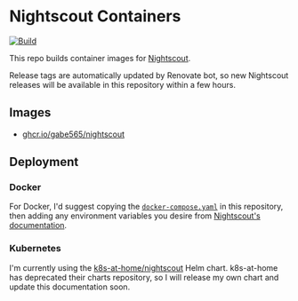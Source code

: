 # Nightscout Containers

[![Build](https://github.com/gabe565/docker-nightscout/actions/workflows/build.yml/badge.svg)](https://github.com/gabe565/docker-nightscout/actions/workflows/build.yml)

This repo builds container images for [Nightscout](https://github.com/nightscout/cgm-remote-monitor).

Release tags are automatically updated by Renovate bot, so new Nightscout releases will be available in this repository within a few hours.

## Images

- [ghcr.io/gabe565/nightscout](https://github.com/gabe565/docker-nightscout/pkgs/container/nightscout)

## Deployment

### Docker

For Docker, I'd suggest copying the [`docker-compose.yaml`](./docker-compose.yaml) in this repository, then adding any environment variables you desire from [Nightscout's documentation](https://github.com/nightscout/cgm-remote-monitor#environment).

### Kubernetes

I'm currently using the [k8s-at-home/nightscout](https://github.com/k8s-at-home/charts/tree/master/charts/stable/nightscout) Helm chart. k8s-at-home has deprecated their charts repository, so I will release my own chart and update this documentation soon.
